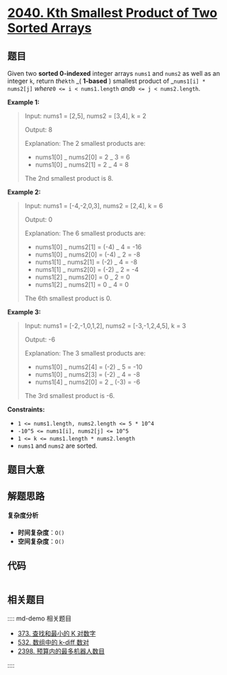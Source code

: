 # [2040. Kth Smallest Product of Two Sorted Arrays](https://leetcode.com/problems/kth-smallest-product-of-two-sorted-arrays/)

## 题目

Given two **sorted 0-indexed** integer arrays `nums1` and `nums2` as well as
an integer `k`, return _the_`kth` _( **1-based** ) smallest product of
_`nums1[i] * nums2[j]` _where_`0 <= i < nums1.length` _and_`0 <= j <
nums2.length`.

**Example 1:**

> Input: nums1 = [2,5], nums2 = [3,4], k = 2
>
> Output: 8
>
> Explanation: The 2 smallest products are:
>
> - nums1[0] _ nums2[0] = 2 _ 3 = 6
> - nums1[0] _ nums2[1] = 2 _ 4 = 8
>
> The 2nd smallest product is 8.

**Example 2:**

> Input: nums1 = [-4,-2,0,3], nums2 = [2,4], k = 6
>
> Output: 0
>
> Explanation: The 6 smallest products are:
>
> - nums1[0] _ nums2[1] = (-4) _ 4 = -16
> - nums1[0] _ nums2[0] = (-4) _ 2 = -8
> - nums1[1] _ nums2[1] = (-2) _ 4 = -8
> - nums1[1] _ nums2[0] = (-2) _ 2 = -4
> - nums1[2] _ nums2[0] = 0 _ 2 = 0
> - nums1[2] _ nums2[1] = 0 _ 4 = 0
>
> The 6th smallest product is 0.

**Example 3:**

> Input: nums1 = [-2,-1,0,1,2], nums2 = [-3,-1,2,4,5], k = 3
>
> Output: -6
>
> Explanation: The 3 smallest products are:
>
> - nums1[0] _ nums2[4] = (-2) _ 5 = -10
> - nums1[0] _ nums2[3] = (-2) _ 4 = -8
> - nums1[4] _ nums2[0] = 2 _ (-3) = -6
>
> The 3rd smallest product is -6.

**Constraints:**

- `1 <= nums1.length, nums2.length <= 5 * 10^4`
- `-10^5 <= nums1[i], nums2[j] <= 10^5`
- `1 <= k <= nums1.length * nums2.length`
- `nums1` and `nums2` are sorted.

## 题目大意

## 解题思路

#### 复杂度分析

- **时间复杂度**：`O()`
- **空间复杂度**：`O()`

## 代码

```javascript

```

## 相关题目

:::: md-demo 相关题目

- [373. 查找和最小的 K 对数字](https://leetcode.com/problems/find-k-pairs-with-smallest-sums)
- [532. 数组中的 k-diff 数对](https://leetcode.com/problems/k-diff-pairs-in-an-array)
- [2398. 预算内的最多机器人数目](https://leetcode.com/problems/maximum-number-of-robots-within-budget)

::::
